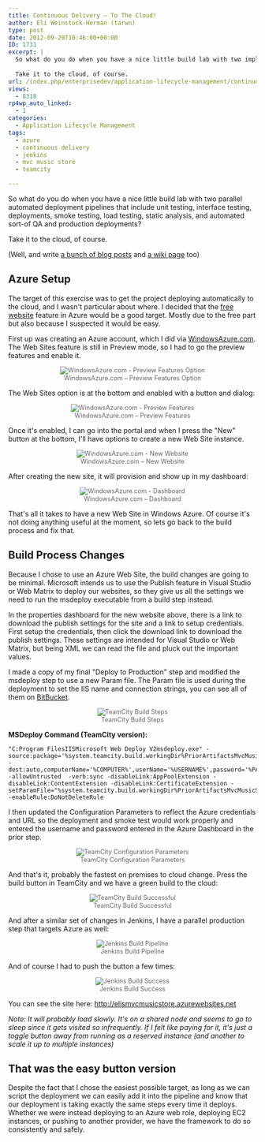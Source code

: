 ```yaml
---
title: Continuous Delivery – To The Cloud!
author: Eli Weinstock-Herman (tarwn)
type: post
date: 2012-09-20T10:46:00+00:00
ID: 1731
excerpt: |
  So what do you do when you have a nice little build lab with two implementations of an automated deployment pipeline that includes unit testing, automated interface testing, automated deployments, smoke testing, automated load tests, static analysis, warning tracking, and automated sort-of QA and production deployments? 
  
  Take it to the cloud, of course.
url: /index.php/enterprisedev/application-lifecycle-management/continuous-delivery-to-the-cloud/
views:
  - 8318
rp4wp_auto_linked:
  - 1
categories:
  - Application Lifecycle Management
tags:
  - azure
  - continuous delivery
  - jenkins
  - mvc music store
  - teamcity

---
```

So what do you do when you have a nice little build lab with two parallel automated deployment pipelines that include unit testing, interface testing, deployments, smoke testing, load testing, static analysis, and automated sort-of QA and production deployments? 

Take it to the cloud, of course. 

(Well, and write [a bunch of blog posts][1] and [a wiki page][2] too)

## Azure Setup

The target of this exercise was to get the project deploying automatically to the cloud, and I wasn't particular about where. I decided that the [free website][3] feature in Azure would be a good target. Mostly due to the free part but also because I suspected it would be easy.

First up was creating an Azure account, which I did via [WindowsAzure.com][4]. The Web Sites feature is still in Preview mode, so I had to go the preview features and enable it.

<div style="text-align: center; font-size: 90%; color: #666666;">
  <img src="http://www.tiernok.com/LTDBlog/ContinuousDelivery/Azure-01.png" alt="WindowsAzure.com - Preview Features Option" /><br /> WindowsAzure.com – Preview Features Option
</div>

The Web Sites option is at the bottom and enabled with a button and dialog:

<div style="text-align: center; font-size: 90%; color: #666666;">
  <img src="http://www.tiernok.com/LTDBlog/ContinuousDelivery/Azure-02.png" alt="WindowsAzure.com - Preview Features" /><br /> WindowsAzure.com – Preview Features
</div>

Once it's enabled, I can go into the portal and when I press the "New" button at the bottom, I'll have options to create a new Web Site instance.

<div style="text-align: center; font-size: 90%; color: #666666;">
  <img src="http://www.tiernok.com/LTDBlog/ContinuousDelivery/Azure-03.png" alt="WindowsAzure.com - New Website" /><br /> WindowsAzure.com – New Website
</div>

After creating the new site, it will provision and show up in my dashboard:

<div style="text-align: center; font-size: 90%; color: #666666;">
  <img src="http://www.tiernok.com/LTDBlog/ContinuousDelivery/Azure-04.png" alt="WindowsAzure.com - Dashboard" /><br /> WindowsAzure.com – Dashboard
</div>

That's all it takes to have a new Web Site in Windows Azure. Of course it's not doing anything useful at the moment, so lets go back to the build process and fix that.

## Build Process Changes

Because I chose to use an Azure Web Site, the build changes are going to be minimal. Microsoft intends us to use the Publish feature in Visual Studio or Web Matrix to deploy our websites, so they give us all the settings we need to run the msdeploy executable from a build step instead. 

In the properties dashboard for the new website above, there is a link to download the publish settings for the site and a link to setup credentials. First setup the credentials, then click the download link to download the publish settings. These settings are intended for Visual Studio or Web Matrix, but being XML we can read the file and pluck out the important values.

I made a copy of my final "Deploy to Production" step and modified the msdeploy step to use a new Param file. The Param file is used during the deployment to set the IIS name and connection strings, you can see all of them on [BitBucket][5]. 

<div style="text-align: center; font-size: 90%; color: #666666;">
  <img src="http://www.tiernok.com/LTDBlog/ContinuousDelivery/Azure-05.png" alt="TeamCity Build Steps" /><br /> TeamCity Build Steps
</div>

**MSDeploy Command (TeamCity version):**

```text
"C:Program FilesIISMicrosoft Web Deploy V2msdeploy.exe" -source:package='%system.teamcity.build.workingDir%PriorArtifactsMvcMusicStore.zip' -dest:auto,computerName='%COMPUTER%',userName='%USERNAME%',password='%PASSWORD%',includeAcls='False',authtype=basic -allowUntrusted  -verb:sync -disableLink:AppPoolExtension -disableLink:ContentExtension -disableLink:CertificateExtension -setParamFile="%system.teamcity.build.workingDir%PriorArtifactsMvcMusicStore.AZUREWEBSITE.xml" -enableRule:DoNotDeleteRule
```
I then updated the Configuration Parameters to reflect the Azure credentials and URL so the deployment and smoke test would work properly and entered the username and password entered in the Azure Dashboard in the prior step.

<div style="text-align: center; font-size: 90%; color: #666666;">
  <img src="http://www.tiernok.com/LTDBlog/ContinuousDelivery/Azure-07.png" alt="TeamCity Configuration Parameters" /><br /> TeamCity Configuration Parameters
</div>

And that's it, probably the fastest on premises to cloud change. Press the build button in TeamCity and we have a green build to the cloud:

<div style="text-align: center; font-size: 90%; color: #666666;">
  <img src="http://www.tiernok.com/LTDBlog/ContinuousDelivery/Azure-08.png" alt="TeamCity Build Successful" /><br /> TeamCity Build Successful
</div>

And after a similar set of changes in Jenkins, I have a parallel production step that targets Azure as well:

<div style="text-align: center; font-size: 90%; color: #666666;">
  <img src="http://www.tiernok.com/LTDBlog/ContinuousDelivery/Azure-9.png" alt="Jenkins Build Pipeline" /><br /> Jenkins Build Pipeline
</div>

And of course I had to push the button a few times:

<div style="text-align: center; font-size: 90%; color: #666666;">
  <img src="http://www.tiernok.com/LTDBlog/ContinuousDelivery/Azure-10.png" alt="Jenkins Build Success" /><br /> Jenkins Build Success
</div>

You can see the site here: http://elismvcmusicstore.azurewebsites.net

_Note: It will probably load slowly. It's on a shared node and seems to go to sleep since it gets visited so infrequently. If I felt like paying for it, it's just a toggle button away from running as a reserved instance (and another to scale it up to multiple instances)_

## That was the easy button version

Despite the fact that I chose the easiest possible target, as long as we can script the deployment we can easily add it into the pipeline and know that our deployment is taking exactly the same steps every time it deploys. Whether we were instead deploying to an Azure web role, deploying EC2 instances, or pushing to another provider, we have the framework to do so consistently and safely.

 [1]: /index.php/All/continuous+delivery: "Continuous Delivery posts"
 [2]: http://wiki.lessthandot.com/index.php/Eli%27s_Continuous_Delivery_Project "Continuous Delivery project wiki page"
 [3]: https://www.windowsazure.com/en-us/home/scenarios/web-sites/ "About the Azure Websites Feature"
 [4]: https://www.windowsazure.com/en-us/ "WindowsAzure.com"
 [5]: https://bitbucket.org/tarwn/mvcmusicstore.main/src/1560a5fd57ea/Configs "Parameter files at tarwn/MVCMusicStore.Main"
